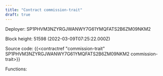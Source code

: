 ```yaml
---
title: "Contract commission-trait"
draft: true
---
```

Deployer: SP1PHVM3NZYRGJWANWY7G61YMQFATS2B6ZM09NKM2


 



Block height: 51598 (2022-03-09T07:25:22.000Z)

Source code: {{<contractref "commission-trait" SP1PHVM3NZYRGJWANWY7G61YMQFATS2B6ZM09NKM2 commission-trait>}}

Functions:


